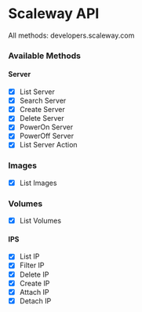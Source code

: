 # Scaleway API

All methods: developers.scaleway.com

### Available Methods

#### Server
* [x] List Server
* [x] Search Server
* [x] Create Server
* [x] Delete Server
* [x] PowerOn Server
* [x] PowerOff Server
* [x] List Server Action

### Images
* [x] List Images

### Volumes
* [x] List Volumes

#### IPS
* [x] List IP
* [x] Filter IP
* [x] Delete IP
* [x] Create IP
* [x] Attach IP
* [x] Detach IP
